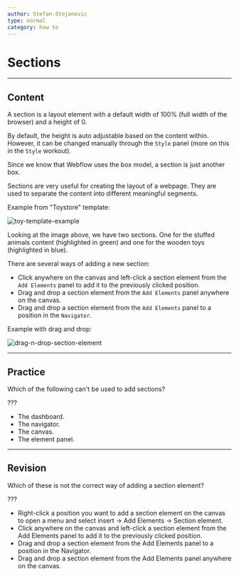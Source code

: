 ```yaml
---
author: Stefan-Stojanovic
type: normal
category: how to
---
```


# Sections


---

## Content

A section is a layout element with a default width of 100% (full width of the browser) and a height of 0.

By default, the height is auto adjustable based on the content within. However, it can be changed manually through the `Style` panel (more on this in the `Style` workout).

Since we know that Webflow uses the box model, a section is just another box.

Sections are very useful for creating the layout of a webpage. They are used to separate the content into different meaningful segments.

Example from "Toystore" template:

![toy-template-example](https://img.enkipro.com/3cd64edcfaf6321b4f6cabc4f5823f10.png)

Looking at the image above, we have two sections. One for the stuffed animals content (highlighted in green) and one for the wooden toys (highlighted in blue). 

There are several ways of adding a new section:

- Click anywhere on the canvas and left-click a section element from the `Add Elements` panel to add it to the previously clicked position.
- Drag and drop a section element from the `Add Elements` panel anywhere on the canvas.
- Drag and drop a section element from the `Add Elements` panel to a position in the `Navigator`.

Example with drag and drop:

![drag-n-drop-section-element](https://img.enkipro.com/491b039cf31091bbe28c98ee463a5ce1.gif)


---

## Practice

Which of the following can't be used to add sections?

???

- The dashboard.
- The navigator.
- The canvas.
- The element panel.


---

## Revision

Which of these is not the correct way of adding a section element?

???

- Right-click a position you want to add a section element on the canvas to open a menu and select insert -> Add Elements -> Section element.
- Click anywhere on the canvas and left-click a section element from the Add Elements panel to add it to the previously clicked position.
- Drag and drop a section element from the Add Elements panel to a position in the Navigator.
- Drag and drop a section element from the Add Elements panel anywhere on the canvas.

